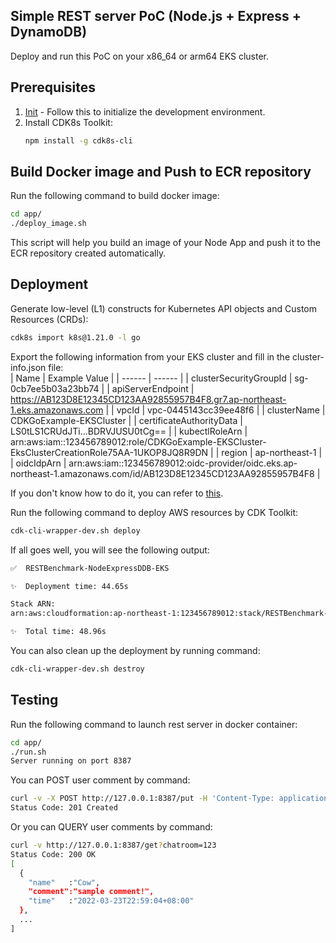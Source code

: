 ## Simple REST server PoC (Node.js + Express + DynamoDB)
Deploy and run this PoC on your x86_64 or arm64 EKS cluster.<br />

## Prerequisites
1. [Init](https://github.com/cowcoa/aws-restserver-benchmarking) - Follow this to initialize the development environment.
2. Install CDK8s Toolkit:
    ```sh
    npm install -g cdk8s-cli
    ```

## Build Docker image and Push to ECR repository
Run the following command to build docker image:<br />
  ```sh
  cd app/
  ./deploy_image.sh
  ```
This script will help you build an image of your Node App and push it to the ECR repository created automatically.

## Deployment
Generate low-level (L1) constructs for Kubernetes API objects and Custom Resources (CRDs):<br />
  ```sh
  cdk8s import k8s@1.21.0 -l go
  ```
Export the following information from your EKS cluster and fill in the cluster-info.json file:<br />
| Name | Example Value |
| ------ | ------ |
| clusterSecurityGroupId | sg-0cb7ee5b03a23bb74 |
| apiServerEndpoint | https://AB123D8E12345CD123AA92855957B4F8.gr7.ap-northeast-1.eks.amazonaws.com |
| vpcId | vpc-0445143cc39ee48f6 |
| clusterName | CDKGoExample-EKSCluster |
| certificateAuthorityData | LS0tLS1CRUdJTi...BDRVJUSU0tCg== |
| kubectlRoleArn | arn:aws:iam::123456789012:role/CDKGoExample-EKSCluster-EksClusterCreationRole75AA-1UKOP8JQ8R9DN |
| region | ap-northeast-1 |
| oidcIdpArn | arn:aws:iam::123456789012:oidc-provider/oidc.eks.ap-northeast-1.amazonaws.com/id/AB123D8E12345CD123AA92855957B4F8 |

If you don't know how to do it, you can refer to [this].

Run the following command to deploy AWS resources by CDK Toolkit:<br />
  ```sh
  cdk-cli-wrapper-dev.sh deploy
  ```
If all goes well, you will see the following output:<br />
  ```sh
  ✅  RESTBenchmark-NodeExpressDDB-EKS
  
  ✨  Deployment time: 44.65s
  
  Stack ARN:
  arn:aws:cloudformation:ap-northeast-1:123456789012:stack/RESTBenchmark-NodeExpressDDB-EKS/7794aa30-bb42-11ec-ac27-06e90b0496e1
  
  ✨  Total time: 48.96s
  ```
You can also clean up the deployment by running command:<br />
  ```sh
  cdk-cli-wrapper-dev.sh destroy
  ```

## Testing
Run the following command to launch rest server in docker container:<br />
  ```sh
  cd app/
  ./run.sh
  Server running on port 8387
  ```
You can POST user comment by command:
  ```sh
  curl -v -X POST http://127.0.0.1:8387/put -H 'Content-Type: application/json' -d '{"name": "Cow","comment": "sample comment!","chatRoom": "123"}'
  Status Code: 201 Created
  ```
Or you can QUERY user comments by command:
  ```sh
  curl -v http://127.0.0.1:8387/get?chatroom=123
  Status Code: 200 OK
  [
    {
      "name"   :"Cow",
      "comment":"sample comment!",
      "time"   :"2022-03-23T22:59:04+08:00"
    },
    ...
  ]
  ```

[this]: <https://github.com/cowcoa/aws-cdk-go-examples/tree/master/eks/simple-cluster/>
  
